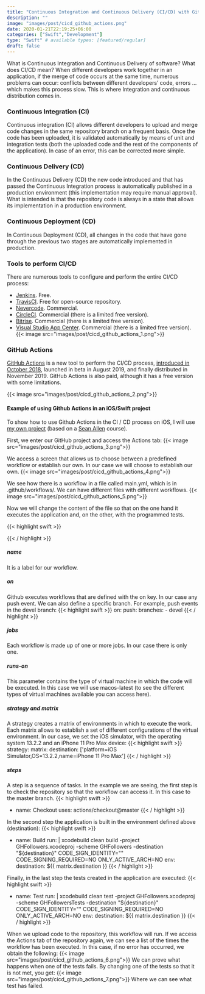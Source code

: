 ```yaml
---
title: "Continuous Integration and Continuous Delivery (CI/CD) with GitHub Actions"
description: ""
image: "images/post/cicd_github_actions.png"
date: 2020-01-21T22:19:25+06:00
categories: ["Swift","Development"]
type: "Swift" # available types: [featured/regular]
draft: false
---
```

What is Continuous Integration and Continuous Delivery of software? What does CI/CD mean? When different developers work together in an application, if the merge of code occurs at the same time, numerous problems can occur: conflicts between different developers’ code, errors … which makes this process slow. This is where Integration and continuous distribution comes in.
### Continuous Integration (CI)

Continuous integration (CI) allows different developers to upload and merge code changes in the same repository branch on a frequent basis. Once the code has been uploaded, it is validated automatically by means of unit and integration tests (both the uploaded code and the rest of the components of the application). In case of an error, this can be corrected more simple.
### Continuous Delivery (CD)

In the Continuous Delivery (CD) the new code introduced and that has passed the Continuous Integration process is automatically published in a production environment (this implementation may require manual approval). What is intended is that the repository code is always in a state that allows its implementation in a production environment.
### Continuous Deployment (CD)

In Continuous Deployment (CD), all changes in the code that have gone through the previous two stages are automatically implemented in production.
### Tools to perform CI/CD

There are numerous tools to configure and perform the entire CI/CD process:

* [Jenkins](https://jenkins.io/). Free.
* [TravisCI](https://travis-ci.org/). Free for open-source repository.
* [Nevercode](https://nevercode.io/). Commercial.
* [CircleCI](https://circleci.com/). Commercial (there is a limited free version).
* [Bitrise](https://www.bitrise.io/). Commercial (there is a limited free version).
* [Visual Studio App Center](https://appcenter.ms/). Commercial (there is a limited free version).
{{< image src="images/post/cicd_github_actions_1.png">}}

### GitHub Actions

[GitHub Actions](https://github.com/features/actions) is a new tool to perform the CI/CD process, [introduced in October 2018](https://github.blog/2018-10-17-action-demos/), launched in beta in August 2019, and finally distributed in November 2019. GitHub Actions is also paid, although it has a free version with some limitations.

{{< image src="images/post/cicd_github_actions_2.png">}}

#### Example of using Github Actions in an iOS/Swift project

To show how to use Github Actions in the CI / CD process on iOS, I will use [my own project](https://github.com/raulferrerdev/GHFollowers) (based on a [Sean Allen](https://seanallen.co/) course).

First, we enter our GitHub project and access the Actions tab:
{{< image src="images/post/cicd_github_actions_3.png">}}

We access a screen that allows us to choose between a predefined workflow or establish our own. In our case we will choose to establish our own.
{{< image src="images/post/cicd_github_actions_4.png">}}

We see how there is a workflow in a file called main.yml, which is in .github/workflows/. We can have different files with different workflows.
{{< image src="images/post/cicd_github_actions_5.png">}}

Now we will change the content of the file so that on the one hand it executes the application and, on the other, with the programmed tests.

{{< highlight swift >}}
 <script src="https://gist.github.com/raulferrerdev/e07a8341d8ee7c223c25074dcd3afaf4.js"></script>
{{< / highlight >}}

##### name
It is a label for our workflow.
##### on
Github executes workflows that are defined with the on key. In our case any push event. We can also define a specific branch. For example, push events in the devel branch:
{{< highlight swift >}}
 on:
   push:
     branches:
     - devel
{{< / highlight >}}

##### jobs

Each workflow is made up of one or more jobs. In our case there is only one.
##### runs-on

This parameter contains the type of virtual machine in which the code will be executed. In this case we will use macos-latest (to see the different types of virtual machines available you can access here).
##### strategy and matrix

A strategy creates a matrix of environments in which to execute the work. Each matrix allows to establish a set of different configurations of the virtual environment. In our case, we set the iOS simulator, with the operating system 13.2.2 and an iPhone 11 Pro Max device:
{{< highlight swift >}}
 strategy:
         matrix:
           destination: ['platform=iOS Simulator,OS=13.2.2,name=iPhone 11 Pro Max']
{{< / highlight >}}

##### steps

A step is a sequence of tasks. In the example we are seeing, the first step is to check the repository so that the workflow can access it. In this case to the master branch.
{{< highlight swift >}}
 - name: Checkout
   uses: actions/checkout@master
{{< / highlight >}}

In the second step the application is built in the environment defined above (destination):
{{< highlight swift >}}
 - name: Build
     run: |
        xcodebuild clean build -project GHFollowers.xcodeproj -scheme GHFollowers -destination "${destination}" CODE_SIGN_IDENTITY="" CODE_SIGNING_REQUIRED=NO ONLY_ACTIVE_ARCH=NO
     env: 
       destination: ${{ matrix.destination }}
{{< / highlight >}}

Finally, in the last step the tests created in the application are executed:
{{< highlight swift >}}
 - name: Test
   run: |
           xcodebuild clean test -project GHFollowers.xcodeproj -scheme GHFollowersTests -destination "${destination}" CODE_SIGN_IDENTITY="" CODE_SIGNING_REQUIRED=NO ONLY_ACTIVE_ARCH=NO
   env: 
          destination: ${{ matrix.destination }}
{{< / highlight >}}

When we upload code to the repository, this workflow will run. If we access the Actions tab of the repository again, we can see a list of the times the workflow has been executed. In this case, if no error has occurred, we obtain the following:
{{< image src="images/post/cicd_github_actions_6.png">}}
We can prove what happens when one of the tests fails. By changing one of the tests so that it is not met, you get:
{{< image src="images/post/cicd_github_actions_7.png">}}
Where we can see what test has failed.